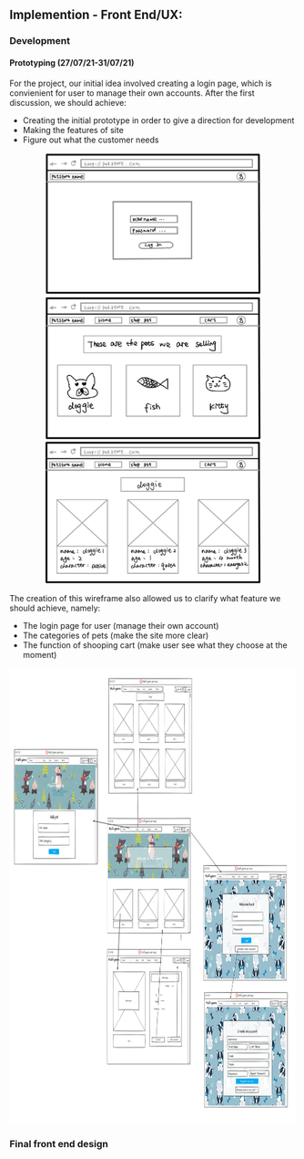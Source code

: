 
## Implemention - Front End/UX:

### Development

#### Prototyping (27/07/21-31/07/21)

For the project, our initial idea involved creating a login page, which is convienient for user to manage their own accounts. After the first discussion, we should achieve:

* Creating the initial prototype in order to give a direction for development
* Making the features of site
* Figure out what the customer needs

<div align=center>
<img src=UX/prototype1.jpg width="380px" height="250px">
<img src=UX/prototype2.jpg width="380px" height="250px">
<img src=UX/prototype3.jpg width="380px" height="250px">
</div>

The creation of this wireframe also allowed us to clarify what feature we should achieve, namely:

* The login page for user (manage their own account)
* The categories of pets (make the site more clear)
* The function of shooping cart (make user see what they choose at the moment)


<div align=center>
<img src=UX/ux3.PNG width="1000px" height="800px">
</div>

### Final front end design



